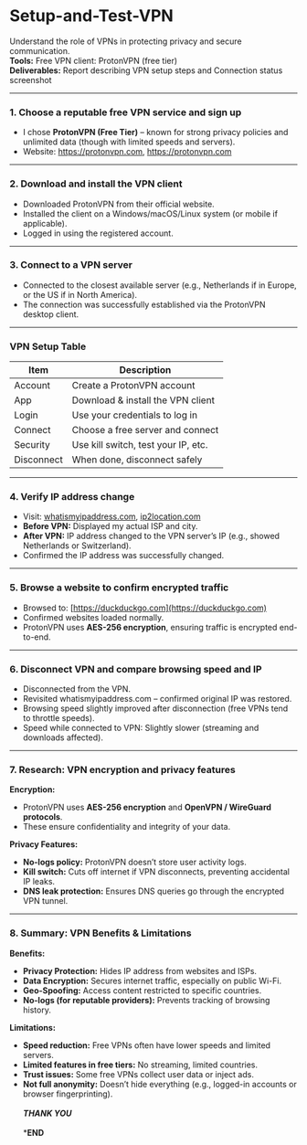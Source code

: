 # Setup-and-Test-VPN
Understand the role of VPNs in protecting privacy and secure communication. 
<br>**Tools:** Free VPN client: ProtonVPN (free tier)
<br>**Deliverables:**  Report describing VPN setup steps and Connection status screenshot  

---

### 1. Choose a reputable free VPN service and sign up

- I chose **ProtonVPN (Free Tier)** – known for strong privacy policies and unlimited data (though with limited speeds and servers).
- Website: https://protonvpn.com, https://protonvpn.com

---

### 2. Download and install the VPN client

- Downloaded ProtonVPN from their official website.
- Installed the client on a Windows/macOS/Linux system (or mobile if applicable).
- Logged in using the registered account.

---

### 3. Connect to a VPN server

- Connected to the closest available server (e.g., Netherlands if in Europe, or the US if in North America).
- The connection was successfully established via the ProtonVPN desktop client.

---

### VPN Setup Table

| Item       | Description                            |
|------------|----------------------------------------|
| Account    | Create a ProtonVPN account             |
| App        | Download & install the VPN client      |
| Login      | Use your credentials to log in         |
| Connect    | Choose a free server and connect       |
| Security   | Use kill switch, test your IP, etc.    |
| Disconnect | When done, disconnect safely           |

---

### 4. Verify IP address change

- Visit: [whatismyipaddress.com](https://whatismyipaddress.com), [ip2location.com](https://www.ip2location.com)
- **Before VPN:** Displayed my actual ISP and city.
- **After VPN:** IP address changed to the VPN server’s IP (e.g., showed Netherlands or Switzerland).
- Confirmed the IP address was successfully changed.

---

### 5. Browse a website to confirm encrypted traffic

- Browsed to: [https://duckduckgo.com](https://duckduckgo.com)
- Confirmed websites loaded normally.
- ProtonVPN uses **AES-256 encryption**, ensuring traffic is encrypted end-to-end.

---

### 6. Disconnect VPN and compare browsing speed and IP

- Disconnected from the VPN.
- Revisited whatismyipaddress.com – confirmed original IP was restored.
- Browsing speed slightly improved after disconnection (free VPNs tend to throttle speeds).
- Speed while connected to VPN: Slightly slower (streaming and downloads affected).

---

### 7. Research: VPN encryption and privacy features

**Encryption:**

- ProtonVPN uses **AES-256 encryption** and **OpenVPN / WireGuard protocols**.
- These ensure confidentiality and integrity of your data.

**Privacy Features:**

- **No-logs policy:** ProtonVPN doesn’t store user activity logs.
- **Kill switch:** Cuts off internet if VPN disconnects, preventing accidental IP leaks.
- **DNS leak protection:** Ensures DNS queries go through the encrypted VPN tunnel.

---

### 8. Summary: VPN Benefits & Limitations

**Benefits:**

- **Privacy Protection:** Hides IP address from websites and ISPs.
- **Data Encryption:** Secures internet traffic, especially on public Wi-Fi.
- **Geo-Spoofing:** Access content restricted to specific countries.
- **No-logs (for reputable providers):** Prevents tracking of browsing history.

**Limitations:**

- **Speed reduction:** Free VPNs often have lower speeds and limited servers.
- **Limited features in free tiers:** No streaming, limited countries.
- **Trust issues:** Some free VPNs collect user data or inject ads.
- **Not full anonymity:** Doesn’t hide everything (e.g., logged-in accounts or browser fingerprinting). <br></br>
***THANK YOU*** <br></br>
***END**
